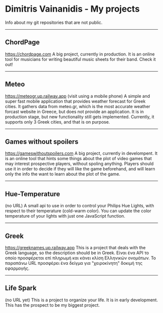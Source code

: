 # Dimitris Vainanidis - My projects
 Info about my git repositories that are not public.

<hr>

## ChordPage
https://chordpage.com
A big project, currently in production. It is an online tool for musicians for writing beautiful music sheets for their band. Check it out!

<hr>

## Meteo
https://meteogr.up.railway.app (visit using a mobile phone)
A simple and super fast mobile application that provides weather forecast for Greek cities. It gathers data from meteo.gr, which is the most accurate weather forcast website in Greece, but does not provide an  application. It is in production stage, but new functionality still gets implemented. Currently, it supports only 3 Greek cities, and that is on purpose. 

<hr>

## Games without spoilers
https://gameswithoutspoilers.com
A big project, currently in develompent. It is an online tool that hints some things about the plot of video games that may interest prospective players, without spoling anything. Players should use it in order to decide if they will like the game beforehand, and will learn only the info the want to learn about the plot of the game.

<hr>

## Hue-Temperature
(no URL)
A small api to use in order to control your Philips Hue Lights, with respect to their temperature (cold-warm color). You can update the color temperature of your lights with just one JavaScript function.

<hr>

## Greek 
https://greeknames.up.railway.app
This is a project that deals with the Greek language, so the description should be in Greek.
Είναι ένα API το οποίο προσφέρεται επί πληρωμή και κάνει κλίση Ελληνικών ονομάτων. Το παραπάνω URL προσφέρει ένα δείγμα για "χειροκίνητη" δοκιμή της εφαρμογής. 

<hr>


## Life Spark 
(no URL yet)
This is a project to organize your life. It is in early development. This has the prospect to be my biggest project. 



